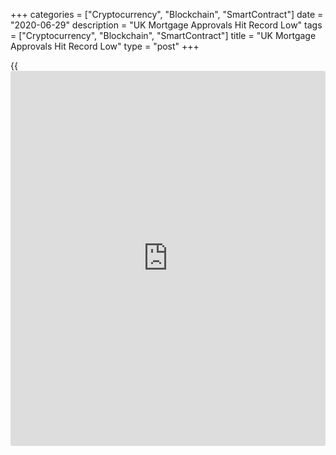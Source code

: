 +++
categories = ["Cryptocurrency", "Blockchain", "SmartContract"]
date = "2020-06-29"
description = "UK Mortgage Approvals Hit Record Low"
tags = ["Cryptocurrency", "Blockchain", "SmartContract"]
title = "UK Mortgage Approvals Hit Record Low"
type = "post"
+++

{{<iframe id="large-banner" src="https://www.bounty.group/#slide=3.0" width="100%" height="600" scrolling="no" style="border: 0px solid rgb(216, 221, 230); border-radius: 3px;">}}

UK mortgage approvals declined unexpectedly to a record low in May as
[coronavirus][1] pandemic weighed on housing market activity, data
published by the Bank of England showed Monday.

The number of mortgage approvals for house purchase fell to a new series
low of 9,273 in May. This was almost 90 percent below the February level
and around a third of their trough during the financial crisis in 2008.

Economists had forecast approvals to rise to 25,000 from 15,851 in
April.

Secured lending rose GBP 1.2 billion in May, which was slightly higher
than the GBP 0.0 billion in April but weak compared to an average of GBP
4.1 billion in the six months to February 2020, the BoE said.

Data showed that household's consumer credit borrowing remained lower
than usual in May, as Covid-19 continued weighing on spending.

Consumer credit decreased by GBP 4.59 billion compared to a fall of GBP
7.4 billion in the previous month. On a yearly basis, consumer credit
dropped 3 percent, the weakest since the series began in 1994.

Further, private sector businesses borrowed a total of GBP 11.4 billion
from banks and financial [markets][2] in May, following strong borrowing
of GBP 14.0 billion in April. The strength in May was driven by
borrowing from banks by small and medium sized businesses.

The monetary aggregate M4 logged a monthly growth of 2 percent versus a
1.5 percent increase in April. The annual growth improved to 11.9
percent from 9.5 percent.

For comments and feedback [contact](https://www.playgroundfx.com/contact/): editorial@rtt[news](https://www.letsplayfx.com/blog/forex-news-website/).com

[Economic News][3]

 **What parts of the world are seeing the best (and worst) economic
performances lately? Click[here][4] to check out our [Econ Scorecard][4]
and find out! See up-to-the-moment [ranking](https://www.playgroundfx.com/blog/crypto-exchange-ranking/)s for the best and worst
performers in [GDP][5], [unemployment rate][6], [inflation][4] and much
more.**

   1. www.rtt[news](https://www.letsplayfx.com/blog/forex-news-website/).com/list/coronavirus.aspx
   2. www.rtt[news](https://www.letsplayfx.com/blog/forex-news-website/).com/Content/Markets.aspx
   3. www.rtt[news](https://www.letsplayfx.com/blog/forex-news-website/).com/Content/EconomicNews.aspx
   4. www.rtt[news](https://www.letsplayfx.com/blog/forex-news-website/).com/economic-scorecard/world-rank/CPI/highest-performance.aspx
   5. www.rtt[news](https://www.letsplayfx.com/blog/forex-news-website/).com/economic-scorecard/world-rank/GDP/highest-performance.aspx
   6. www.rtt[news](https://www.letsplayfx.com/blog/forex-news-website/).com/economic-scorecard/world-rank/unemployment-rate/lowest-performance.aspx